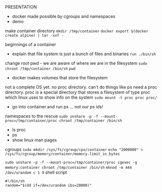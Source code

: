 



PRESENTATION
- docker made possible by cgroups and namespaces
- demo


make container directory
`mkdir /tmp/container`
`docker export $(docker create alpine) | tar -xvf -`

beginnings of a container
- explain that file system is just a bunch of files and binaries
`run ./bin/sh`

change root
pwd - we are aware of where we are in the filesystem
`sudo chroot /tmp/container /bin/sh`
`pwd`
- docker makes volumes that store the filesystem

not a complete OS yet. no proc directory. can't do things like ps
need a proc directory. proc is a special directory that stores a filesystem of type proc which linux uses to show info on the system
`sudo mount -t proc proc proc/`
- go into container and run ps ... not our ps ids!


namespaces to the rescue
`sudo unshare -p -f --mount-proc=/tmp/container/proc chroot /tmp/container /bin/sh`
- ls proc
- ps
- show linux man pages

cgroups
`sudo mkdir /sys/fs/cgroup/cpu/container`
`echo "2000000" > /sys/fs/cgroup/memory/container/memory.limit_in_bytes`



`sudo unshare -p -f --mount-proc=/tmp/container/proc cgexec -g memory:container chroot /tmp/container /bin/sh`
`mknod -m 444 /dev/urandom c 1 9`
shell script 
```
#!/bin/sh
random="$(dd if=/dev/urandom ibs=20000)"
```






